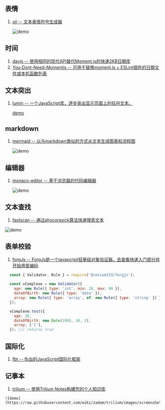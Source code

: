 ## 表情
1. [oji -- 文本表情符号生成器](https://github.com/xxczaki/oji)

    ![demo](https://camo.githubusercontent.com/ddbd1e46c050d2227df947c1ba41a405f0f17958/68747470733a2f2f692e696d6775722e636f6d2f6d6646314169792e676966)
## 时间
1. [dayjs -- 使用相同的现代API替代Moment.js的快速2KB日期库](https://github.com/xx45/dayjs)
2. [You-Dont-Need-Momentjs -- 可用于替换moment.js + ESLint插件的日期文件或本机函数列表](https://github.com/you-dont-need/You-Dont-Need-Momentjs)
## 文本突出
1. [lumin -- 一个JavaScript库，逐步突出显示页面上的任何文本。](https://github.com/pshihn/lumin)

    [demo](https://camo.githubusercontent.com/a536b2095ed53b00ac4edb357bb98bd42a0c9144/68747470733a2f2f6c756d696e2e726f636b732f696d616765732f686967686c696768742e676966)
## markdown
1. [mermaid -- 以与markdown类似的方式从文本生成图表和流程图](https://github.com/knsv/mermaid)

    ![demo](https://github.com/knsv/mermaid/raw/master/img/header.png)
## 编辑器
1. [monaco-editor -- 基于浏览器的代码编辑器](https://github.com/Microsoft/monaco-editor)

	![demo](https://cloud.githubusercontent.com/assets/5047891/19600675/5eaae9e6-97a6-11e6-97ad-93903167d8ba.png)
## 文本查找
1. [fastscan -- 通过ahocorasick算法快速搜索文本](https://github.com/pyloque/fastscan)

  ![demo](https://github.com/pyloque/fastscan/raw/master/images/graph.png)
## 表单校验
1. [forgJs -- ForgJs是一个javascript轻量级对象验证器。去查看快速入门部分并开始用爱编码](https://github.com/oussamahamdaoui/forgJs)
```js
  const { Validator, Rule } = require('@cesium133/forgjs');
  
  const vComplexe = new Validator({
    age: new Rule({ type: 'int', min: 18, max: 99 }),
    dateOfBirth: new Rule({ type: 'date' }),
    array: new Rule({ type: 'array', of: new Rule({ type: 'string' }) }),
  });

  vComplexe.test({
    age: 26,
    dateOfBirth: new Date(1995, 10, 3),
    array: ['1'],
  }); /// returns true
  ```
  ## 国际化
  1. [fbt -- fb出的JavaScript国际化框架](https://github.com/facebookincubator/fbt)
  ## 记事本
  1. [trilium -- 使用Trilium Notes构建您的个人知识库](https://github.com/zadam/trilium)

    ![demo](https://raw.githubusercontent.com/wiki/zadam/trilium/images/screenshot.png)